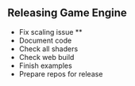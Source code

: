 
## Releasing Game Engine

* Fix scaling issue **
* Document code
* Check all shaders
* Check web build
* Finish examples
* Prepare repos for release

